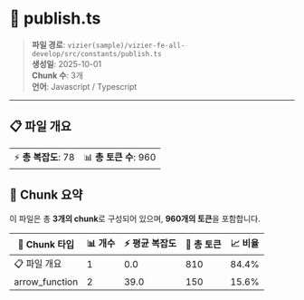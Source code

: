# 📄 publish.ts

> **파일 경로**: `vizier(sample)/vizier-fe-all-develop/src/constants/publish.ts`  
> **생성일**: 2025-10-01  
> **Chunk 수**: 3개  
> **언어**: Javascript / Typescript
---


## 📋 파일 개요

| | |
|--|--|
| ⚡ **총 복잡도**: 78 | 📊 **총 토큰 수**: 960 |






## 🧩 Chunk 요약

이 파일은 총 **3개의 chunk**로 구성되어 있으며, **960개의 토큰**을 포함합니다.

| 🧩 Chunk 타입 | 📊 개수 | ⚡ 평균 복잡도 | 📝 총 토큰 | 📈 비율 |
|---------------|--------|-------------|----------|--------|
| 📋 파일 개요 | 1 | 0.0 | 810 | 84.4% |
| arrow_function | 2 | 39.0 | 150 | 15.6% |

